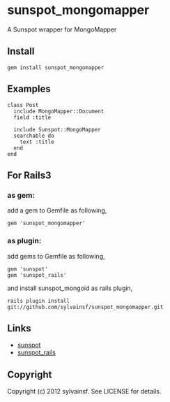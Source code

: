 sunspot_mongomapper
====

A Sunspot wrapper for MongoMapper

Install
----

    gem install sunspot_mongomapper

Examples
----

    class Post
      include MongoMapper::Document
      field :title

      include Sunspot::MongoMapper
      searchable do
        text :title
      end
    end

For Rails3
----

### as gem:

add a gem to Gemfile as following,

    gem 'sunspot_mongomapper'

### as plugin:

add gems to Gemfile as following,

    gem 'sunspot'
    gem 'sunspot_rails'

and install sunspot_mongoid as rails plugin,

    rails plugin install git://github.com/sylvainsf/sunspot_mongomapper.git

Links
----

* [sunspot](http://github.com/outoftime/sunspot)
* [sunspot_rails](http://github.com/outoftime/sunspot/tree/master/sunspot_rails/)

Copyright
----

Copyright (c) 2012 sylvainsf. See LICENSE for details.
